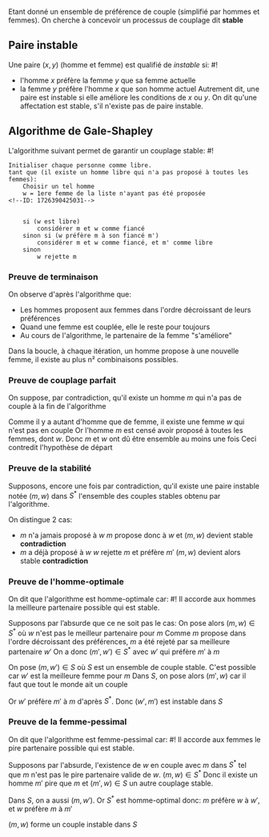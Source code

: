 Etant donné un ensemble de préférence de couple (simplifié par hommes et femmes). On cherche à concevoir un processus de couplage dit **stable**

## Paire instable
Une paire $(x, y)$ (homme et femme) est qualifié de *instable* si: #!

- l'homme $x$ préfère la femme $y$ que sa femme actuelle
- la femme $y$ préfère l'homme $x$ que son homme actuel
Autrement dit, une paire est instable si elle améliore les conditions de $x$ ou $y$. 
On dit qu'une affectation est stable, s'il n'existe pas de paire instable.
<!--ID: 1726390425014-->


## Algorithme de Gale-Shapley
L'algorithme suivant permet de garantir un couplage stable: #!

```
Initialiser chaque personne comme libre.
tant que (il existe un homme libre qui n'a pas proposé à toutes les femmes): 
	Choisir un tel homme
	w = 1ere femme de la liste n'ayant pas été proposée
<!--ID: 1726390425031-->


	si (w est libre)
		considérer m et w comme fiancé
	sinon si (w préfère m à son fiancé m')
		considérer m et w comme fiancé, et m' comme libre
	sinon
		w rejette m
```

### Preuve de terminaison

On observe d'après l'algorithme que:
- Les hommes proposent aux femmes dans l'ordre décroissant de leurs préférences
- Quand une femme est couplée, elle le reste pour toujours
- Au cours de l'algorithme, le partenaire de la femme "s'améliore"

Dans la boucle, à chaque itération, un homme propose à une nouvelle femme, il existe au plus n² combinaisons possibles.
$$\tag*{$\blacksquare$}$$

### Preuve de couplage parfait
On suppose, par contradiction, qu'il existe un homme $m$ qui n'a pas de couple à la fin de l'algorithme

Comme il y a autant d'homme que de femme, il existe une femme $w$ qui n'est pas en couple
Or l'homme $m$ est censé avoir proposé à toutes les femmes, dont $w$. Donc $m$ et $w$ ont dû être ensemble au moins une fois
Ceci contredit l'hypothèse de départ
$$\tag*{$\blacksquare$}$$

### Preuve de la stabilité
Supposons, encore une fois par contradiction, qu'il existe une paire instable notée $(m, w)$ dans $S^*$ l'ensemble des couples stables obtenu par l'algorithme.

On distingue 2 cas:
- $m$ n'a jamais proposé à $w$
	$m$ propose donc à $w$ et $(m,w)$ devient stable **contradiction**
- $m$ a déjà proposé à $w$
	$w$ rejette $m$ et préfère $m'$
	$(m,w)$ devient alors stable **contradiction**
$$\tag*{$\blacksquare$}$$
### Preuve de l'homme-optimale
On dit que l'algorithme est homme-optimale car: #!
Il accorde aux hommes la meilleure partenaire possible qui est stable.
<!--ID: 1726390425042-->


Supposons par l’absurde que ce ne soit pas le cas:
On pose alors $(m, w) \in S^*$ où $w$ n'est pas le meilleur partenaire pour $m$
Comme $m$ propose dans l'ordre décroissant des préférences, $m$ a été rejeté par sa meilleure partenaire $w'$
On a donc $(m', w') \in S^*$ avec $w'$ qui préfère $m'$ à $m$

On pose $(m, w') \in S$ où $S$ est un ensemble de couple stable. C'est possible car $w'$ est la meilleure femme pour $m$
Dans $S$, on pose alors $(m', w)$ car il faut que tout le monde ait un couple

Or $w'$ préfère $m'$ à $m$ d'après $S^*$.
Donc $(w', m')$ est instable dans $S$
$$\tag*{$\blacksquare$}$$

### Preuve de la femme-pessimal
On dit que l'algorithme est femme-pessimal car: #!
Il accorde aux femmes le pire partenaire possible qui est stable.
<!--ID: 1726390425052-->


Supposons par l'absurde, l'existence de $w$ en couple avec $m$ dans $S^*$ tel que $m$ n'est pas le pire partenaire valide de $w$. $(m,w) \in S^*$
Donc il existe un homme $m'$ pire que $m$ et $(m', w) \in S$ un autre couplage stable.

Dans $S$, on a aussi $(m, w')$. Or $S^*$ est homme-optimal donc:
$m$ préfère $w$ à $w'$, et $w$ préfère $m$ à $m'$

$(m,w)$ forme un couple instable dans $S$
$$\tag*{$\blacksquare$}$$


